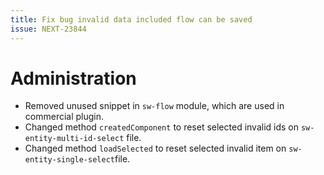 ```yaml
---
title: Fix bug invalid data included flow can be saved
issue: NEXT-23844
---
```

# Administration
* Removed unused snippet in `sw-flow` module, which are used in commercial plugin.
* Changed method `createdComponent` to reset selected invalid ids on `sw-entity-multi-id-select` file.
* Changed method `loadSelected` to reset selected invalid item on `sw-entity-single-select`file.
